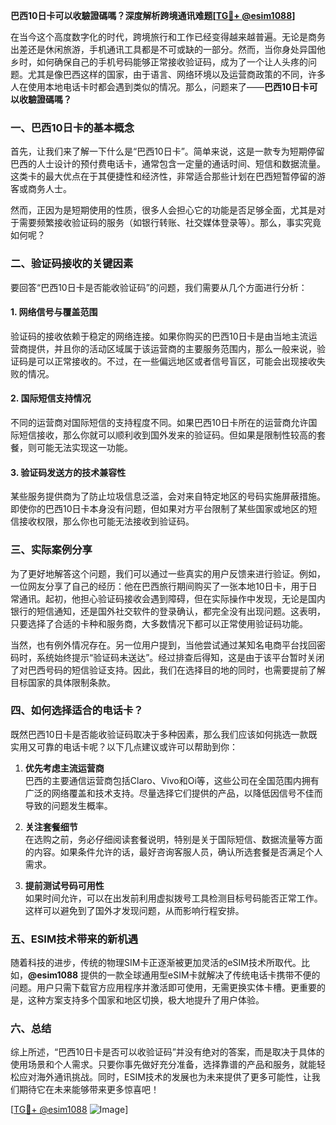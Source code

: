 **巴西10日卡可以收驗證碼嗎？深度解析跨境通讯难题[[TG💪+ @esim1088](https://t.me/s/esim1088)]**

在当今这个高度数字化的时代，跨境旅行和工作已经变得越来越普遍。无论是商务出差还是休闲旅游，手机通讯工具都是不可或缺的一部分。然而，当你身处异国他乡时，如何确保自己的手机号码能够正常接收验证码，成为了一个让人头疼的问题。尤其是像巴西这样的国家，由于语言、网络环境以及运营商政策的不同，许多人在使用本地电话卡时都会遇到类似的情况。那么，问题来了——**巴西10日卡可以收驗證碼嗎？**

### 一、巴西10日卡的基本概念

首先，让我们来了解一下什么是“巴西10日卡”。简单来说，这是一款专为短期停留巴西的人士设计的预付费电话卡，通常包含一定量的通话时间、短信和数据流量。这类卡的最大优点在于其便捷性和经济性，非常适合那些计划在巴西短暂停留的游客或商务人士。

然而，正因为是短期使用的性质，很多人会担心它的功能是否足够全面，尤其是对于需要频繁接收验证码的服务（如银行转账、社交媒体登录等）。那么，事实究竟如何呢？

### 二、验证码接收的关键因素

要回答“巴西10日卡是否能收验证码”的问题，我们需要从几个方面进行分析：

#### 1. 网络信号与覆盖范围

验证码的接收依赖于稳定的网络连接。如果你购买的巴西10日卡是由当地主流运营商提供，并且你的活动区域属于该运营商的主要服务范围内，那么一般来说，验证码是可以正常接收的。不过，在一些偏远地区或者信号盲区，可能会出现接收失败的情况。

#### 2. 国际短信支持情况

不同的运营商对国际短信的支持程度不同。如果巴西10日卡所在的运营商允许国际短信接收，那么你就可以顺利收到国外发来的验证码。但如果是限制性较高的套餐，则可能无法实现这一功能。

#### 3. 验证码发送方的技术兼容性

某些服务提供商为了防止垃圾信息泛滥，会对来自特定地区的号码实施屏蔽措施。即使你的巴西10日卡本身没有问题，但如果对方平台限制了某些国家或地区的短信接收权限，那么你也可能无法接收到验证码。

### 三、实际案例分享

为了更好地解答这个问题，我们可以通过一些真实的用户反馈来进行验证。例如，一位网友分享了自己的经历：他在巴西旅行期间购买了一张本地10日卡，用于日常通讯。起初，他担心验证码接收会遇到障碍，但在实际操作中发现，无论是国内银行的短信通知，还是国外社交软件的登录确认，都完全没有出现问题。这表明，只要选择了合适的卡种和服务商，大多数情况下都可以正常使用验证码功能。

当然，也有例外情况存在。另一位用户提到，当他尝试通过某知名电商平台找回密码时，系统始终提示“验证码未送达”。经过排查后得知，这是由于该平台暂时关闭了对巴西号码的短信验证支持。因此，我们在选择目的地的同时，也需要提前了解目标国家的具体限制条款。

### 四、如何选择适合的电话卡？

既然巴西10日卡是否能收验证码取决于多种因素，那么我们应该如何挑选一款既实用又可靠的电话卡呢？以下几点建议或许可以帮助到你：

1. **优先考虑主流运营商**  
   巴西的主要通信运营商包括Claro、Vivo和Oi等，这些公司在全国范围内拥有广泛的网络覆盖和技术支持。尽量选择它们提供的产品，以降低因信号不佳而导致的问题发生概率。

2. **关注套餐细节**  
   在选购之前，务必仔细阅读套餐说明，特别是关于国际短信、数据流量等方面的内容。如果条件允许的话，最好咨询客服人员，确认所选套餐是否满足个人需求。

3. **提前测试号码可用性**  
   如果时间允许，可以在出发前利用虚拟拨号工具检测目标号码能否正常工作。这样可以避免到了国外才发现问题，从而影响行程安排。

### 五、ESIM技术带来的新机遇

随着科技的进步，传统的物理SIM卡正逐渐被更加灵活的eSIM技术所取代。比如，**@esim1088** 提供的一款全球通用型eSIM卡就解决了传统电话卡携带不便的问题。用户只需下载官方应用程序并激活即可使用，无需更换实体卡槽。更重要的是，这种方案支持多个国家和地区切换，极大地提升了用户体验。

### 六、总结

综上所述，“巴西10日卡是否可以收验证码”并没有绝对的答案，而是取决于具体的使用场景和个人需求。只要你事先做好充分准备，选择靠谱的产品和服务，就能轻松应对海外通讯挑战。同时，ESIM技术的发展也为未来提供了更多可能性，让我们期待它在未来能够带来更多惊喜吧！

[[TG💪+ @esim1088](https://t.me/s/esim1088) ![Image](https://i.postimg.cc/4NQfJmqS/Snipaste-2025-05-13-00-14-12.png)]